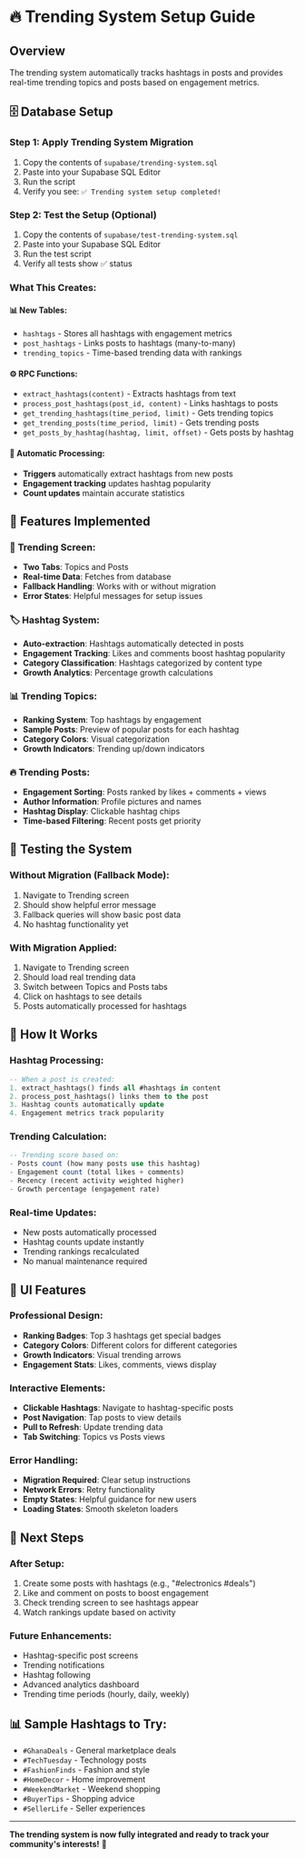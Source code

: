 # 🔥 Trending System Setup Guide

## Overview
The trending system automatically tracks hashtags in posts and provides real-time trending topics and posts based on engagement metrics.

## 🗄️ Database Setup

### Step 1: Apply Trending System Migration
1. Copy the contents of `supabase/trending-system.sql`
2. Paste into your Supabase SQL Editor
3. Run the script
4. Verify you see: `✅ Trending system setup completed!`

### Step 2: Test the Setup (Optional)
1. Copy the contents of `supabase/test-trending-system.sql`
2. Paste into your Supabase SQL Editor
3. Run the test script
4. Verify all tests show ✅ status

### What This Creates:

#### **📊 New Tables:**
- `hashtags` - Stores all hashtags with engagement metrics
- `post_hashtags` - Links posts to hashtags (many-to-many)
- `trending_topics` - Time-based trending data with rankings

#### **⚙️ RPC Functions:**
- `extract_hashtags(content)` - Extracts hashtags from text
- `process_post_hashtags(post_id, content)` - Links hashtags to posts
- `get_trending_hashtags(time_period, limit)` - Gets trending topics
- `get_trending_posts(time_period, limit)` - Gets trending posts
- `get_posts_by_hashtag(hashtag, limit, offset)` - Gets posts by hashtag

#### **🔄 Automatic Processing:**
- **Triggers** automatically extract hashtags from new posts
- **Engagement tracking** updates hashtag popularity
- **Count updates** maintain accurate statistics

## 🎯 Features Implemented

### **📱 Trending Screen:**
- **Two Tabs**: Topics and Posts
- **Real-time Data**: Fetches from database
- **Fallback Handling**: Works with or without migration
- **Error States**: Helpful messages for setup issues

### **🏷️ Hashtag System:**
- **Auto-extraction**: Hashtags automatically detected in posts
- **Engagement Tracking**: Likes and comments boost hashtag popularity
- **Category Classification**: Hashtags categorized by content type
- **Growth Analytics**: Percentage growth calculations

### **📊 Trending Topics:**
- **Ranking System**: Top hashtags by engagement
- **Sample Posts**: Preview of popular posts for each hashtag
- **Category Colors**: Visual categorization
- **Growth Indicators**: Trending up/down indicators

### **🔥 Trending Posts:**
- **Engagement Sorting**: Posts ranked by likes + comments + views
- **Author Information**: Profile pictures and names
- **Hashtag Display**: Clickable hashtag chips
- **Time-based Filtering**: Recent posts get priority

## 🧪 Testing the System

### **Without Migration (Fallback Mode):**
1. Navigate to Trending screen
2. Should show helpful error message
3. Fallback queries will show basic post data
4. No hashtag functionality yet

### **With Migration Applied:**
1. Navigate to Trending screen
2. Should load real trending data
3. Switch between Topics and Posts tabs
4. Click on hashtags to see details
5. Posts automatically processed for hashtags

## 📝 How It Works

### **Hashtag Processing:**
```sql
-- When a post is created:
1. extract_hashtags() finds all #hashtags in content
2. process_post_hashtags() links them to the post
3. Hashtag counts automatically update
4. Engagement metrics track popularity
```

### **Trending Calculation:**
```sql
-- Trending score based on:
- Posts count (how many posts use this hashtag)
- Engagement count (total likes + comments)
- Recency (recent activity weighted higher)
- Growth percentage (engagement rate)
```

### **Real-time Updates:**
- New posts automatically processed
- Hashtag counts update instantly
- Trending rankings recalculated
- No manual maintenance required

## 🎨 UI Features

### **Professional Design:**
- **Ranking Badges**: Top 3 hashtags get special badges
- **Category Colors**: Different colors for different categories
- **Growth Indicators**: Visual trending arrows
- **Engagement Stats**: Likes, comments, views display

### **Interactive Elements:**
- **Clickable Hashtags**: Navigate to hashtag-specific posts
- **Post Navigation**: Tap posts to view details
- **Pull to Refresh**: Update trending data
- **Tab Switching**: Topics vs Posts views

### **Error Handling:**
- **Migration Required**: Clear setup instructions
- **Network Errors**: Retry functionality
- **Empty States**: Helpful guidance for new users
- **Loading States**: Smooth skeleton loaders

## 🚀 Next Steps

### **After Setup:**
1. Create some posts with hashtags (e.g., "#electronics #deals")
2. Like and comment on posts to boost engagement
3. Check trending screen to see hashtags appear
4. Watch rankings update based on activity

### **Future Enhancements:**
- Hashtag-specific post screens
- Trending notifications
- Hashtag following
- Advanced analytics dashboard
- Trending time periods (hourly, daily, weekly)

## 📊 Sample Hashtags to Try:
- `#GhanaDeals` - General marketplace deals
- `#TechTuesday` - Technology posts
- `#FashionFinds` - Fashion and style
- `#HomeDecor` - Home improvement
- `#WeekendMarket` - Weekend shopping
- `#BuyerTips` - Shopping advice
- `#SellerLife` - Seller experiences

---

**The trending system is now fully integrated and ready to track your community's interests!** 🎉
